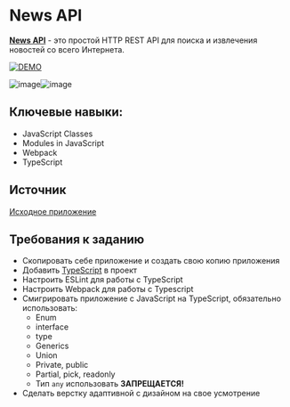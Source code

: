 # News API

**[News API](https://newsapi.org/)** - это простой HTTP REST API для поиска и извлечения новостей со всего Интернета.


[![DEMO](https://img.shields.io/badge/-DEMO-maroon?style=for-the-badge)](https://tsakunova.github.io/news-api/migration-to-typescript/)


![image](https://user-images.githubusercontent.com/55032592/144946358-840e9698-0ca1-4cc7-990c-9f8750f19e4d.png)![image](https://user-images.githubusercontent.com/55032592/144949341-93d6014d-7b64-46ab-8482-3f64cc81f22e.png)

## Ключевые навыки:

- JavaScript Classes
- Modules in JavaScript
- Webpack
- TypeScript

## Источник

[Исходное приложение](https://github.com/Pulya10c/news-JS)

## Требования к заданию

- Скопировать себе приложение и создать свою копию приложения
- Добавить [TypeScript](https://www.typescriptlang.org/) в проект
- Настроить ESLint для работы с TypeScript
- Настроить Webpack для работы с Typescript
- Смигрировать приложение с JavaScript на TypeScript, обязательно использовать:
  - Enum
  - interface
  - type
  - Generics
  - Union
  - Private, public
  - Partial, pick, readonly
  - Тип `any` использовать **ЗАПРЕЩАЕТСЯ!**
- Сделать верстку адаптивной с дизайном на свое усмотрение
